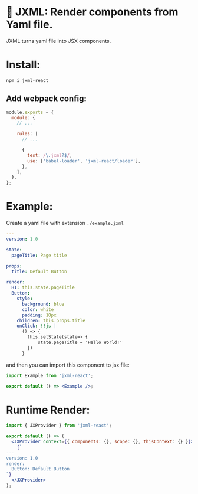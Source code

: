 # 🚀 JXML: Render components from Yaml file.

JXML turns yaml file into JSX components.

# Install:

```
npm i jxml-react
```

## Add webpack config:

```js
module.exports = {
  module: {
    // ...

    rules: [
      // ...

      {
        test: /\.jxml?$/,
        use: ['babel-loader', 'jxml-react/loader'],
      },
    ],
  },
};
```

# Example:

Create a yaml file with extension `./example.jxml`

```yaml
---
version: 1.0

state:
  pageTitle: Page title

props:
  title: Default Button

render:
  H1: this.state.pageTitle
  Button:
    style:
      background: blue
      color: white
      padding: 10px
    children: this.props.title
    onClick: !!js |
      () => {
        this.setState(state=> {
            state.pageTitle = 'Hello World!'
        })
      }
```

and then you can import this component to jsx file:

```jsx
import Example from 'jxml-react';

export default () => <Example />;
```

# Runtime Render:

```jsx
import { JXProvider } from 'jxml-react';

export default () => (
  <JXProvider context={{ components: {}, scope: {}, thisContext: {} }}>
    {`
---
version: 1.0 
render: 
  Button: Default Button
`}
  </JXProvider>
);
```
